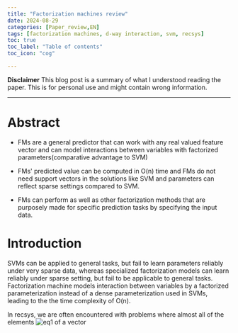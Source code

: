 ```yaml
---
title: "Factorization machines review"
date: 2024-08-29
categories: [Paper_review,EN]
tags: [factorization machines, d-way interaction, svm, recsys]
toc: true
toc_label: "Table of contents"
toc_icon: "cog"

---
```


**Disclaimer**
This blog post is a summary of what I understood reading the paper. This is for personal use and might contain wrong information.
___


# Abstract

- FMs are a general predictor that can work with any real valued feature vector and can model interactions between variables with factorized parameters(comparative advantage to SVM)

- FMs' predicted value can be computed in O(n) time and FMs do not need support vectors in the solutions like SVM and parameters can reflect sparse settings compared to SVM.

- FMs can perform as well as other factorization methods that are purposely made for specific prediction tasks by specifying the input data.


# Introduction

SVMs can be applied to general tasks, but fail to learn parameters reliably under very sparse data, whereas specialized factorization models can learn reliably under sparse setting, but fail to be applicable to general tasks.
Factorization machine models interaction between variables by a factorized parameterization instead of a dense parameterization used in SVMs, leading to the the time complexity of O(n). 

In recsys, we are often encountered with problems where almost all of the elements ![eq1](https://latex2image-output.s3.amazonaws.com/img-Gahac2VJgxjn.png) of a vector 

